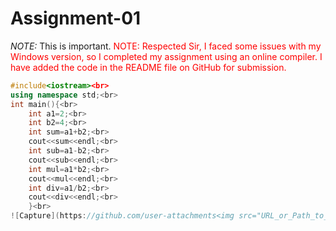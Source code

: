 # Assignment-01
*NOTE:* This is important.
<span style="color:red">NOTE: Respected Sir,
I faced some issues with my Windows version, so I completed my assignment using an online compiler.
I have added the code in the README file on GitHub for submission.</span>


```cpp
#include<iostream><br>
using namespace std;<br>
int main(){<br>
    int a1=2;<br>
    int b2=4;<br>
    int sum=a1+b2;<br>
    cout<<sum<<endl;<br>
    int sub=a1-b2;<br>
    cout<<sub<<endl;<br>
    int mul=a1*b2;<br>
    cout<<mul<<endl;<br>
    int div=a1/b2;<br>
    cout<<div<<endl;<br>   
    }<br>
![Capture](https://github.com/user-attachments<img src="URL_or_Path_to_Image" alt="Alt Text" width="200" />
